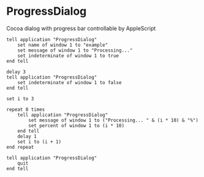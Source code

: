 ProgressDialog
==============

Cocoa dialog with progress bar controllable by AppleScript

```AppleScript
tell application "ProgressDialog"
    set name of window 1 to "example"
    set message of window 1 to "Processing..."
    set indeterminate of window 1 to true
end tell

delay 3
tell application "ProgressDialog"
    set indeterminate of window 1 to false
end tell

set i to 3

repeat 8 times
    tell application "ProgressDialog"
        set message of window 1 to ("Processing... " & (i * 10) & "%")
        set percent of window 1 to (i * 10)
    end tell
    delay 1
    set i to (i + 1)
end repeat

tell application "ProgressDialog"
    quit
end tell
```

